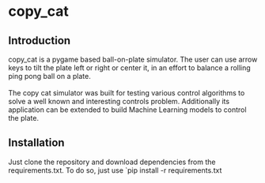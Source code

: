 # copy_cat

## Introduction
copy_cat is a pygame based ball-on-plate simulator. The user can use arrow keys to tilt the plate left or right or center it, in an effort to balance a rolling ping pong ball on a plate.</br>
</br>
The copy cat simulator was built for testing various control algorithms to solve a well known and interesting controls problem. Additionally its application can be extended to build Machine Learning models to control the plate.

## Installation

Just clone the repository and download dependencies from the requirements.txt. To do so, just use `pip install -r requirements.txt